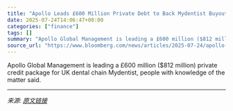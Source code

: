 ```yaml
---
title: "Apollo Leads £600 Million Private Debt to Back Mydentist Buyout"
date: 2025-07-24T14:06:47+08:00
categories: ["finance"]
tags: []
summary: "Apollo Global Management is leading a £600 million ($812 million) private credit package for UK dental chain Mydentist, people with knowledge of the matter said."
source_url: "https://www.bloomberg.com/news/articles/2025-07-24/apollo-leads-600-million-private-debt-to-back-mydentist-buyout"
---
```


Apollo Global Management is leading a £600 million ($812 million) private credit package for UK dental chain Mydentist, people with knowledge of the matter said.

---

*来源: [原文链接](https://www.bloomberg.com/news/articles/2025-07-24/apollo-leads-600-million-private-debt-to-back-mydentist-buyout)*
